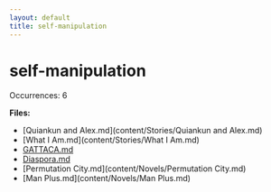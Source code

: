```yaml
---
layout: default
title: self-manipulation
---
```

# self-manipulation

Occurrences: 6

**Files:**

- [Quiankun and Alex.md](content/Stories/Quiankun and Alex.md)
- [What I Am.md](content/Stories/What I Am.md)
- [GATTACA.md](content/Movies/GATTACA.md)
- [Diaspora.md](content/Novels/Diaspora.md)
- [Permutation City.md](content/Novels/Permutation City.md)
- [Man Plus.md](content/Novels/Man Plus.md)
